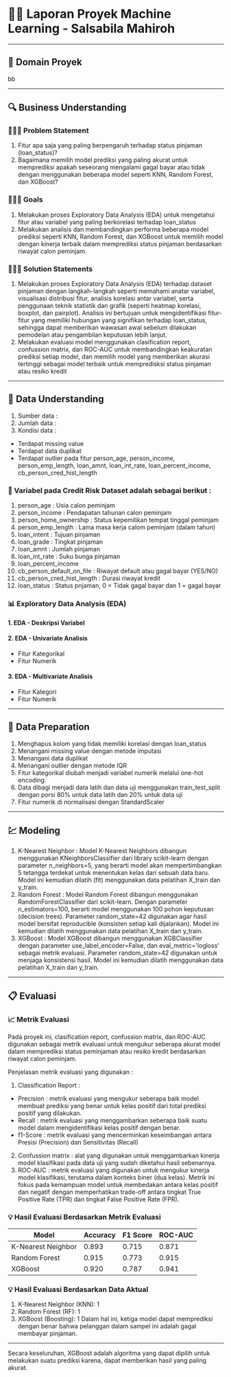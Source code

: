 # 🕵️‍♀️ Laporan Proyek Machine Learning - Salsabila Mahiroh

---

## 💼 Domain Proyek
  bb

---

## 🔍 Business Understanding
### 👩🏽‍🔧 Problem Statement
1. Fitur apa saja yang paling berpengaruh terhadap status pinjaman (loan_status)?
2. Bagaimana memilih model prediksi yang paling akurat untuk memprediksi apakah seseorang mengalami gagal bayar atau tidak dengan menggunakan beberapa model seperti KNN, Random Forest, dan XGBoost?
### 👩🏽‍🏫 Goals
1. Melakukan proses Exploratory Data Analysis (EDA) untuk mengetahui fitur atau variabel yang paling berkorelasi terhadap loan_status
2. Melakukan analisis dan membandingkan performa beberapa model prediksi seperti KNN, Random Forest, dan XGBoost untuk memilih model dengan kinerja terbaik dalam memprediksi status pinjaman berdasarkan riwayat calon peminjam.
### 👩🏽‍💻 Solution Statements
1. Melakukan proses Exploratory Data Analysis (EDA) terhadap dataset pinjaman dengan langkah-langkah seperti memahami anatar variabel, visualisasi distribusi fitur, analisis korelasi antar variabel, serta penggunaan teknik statistik dan grafik (seperti heatmap korelasi, boxplot, dan pairplot). Analisis ini bertujuan untuk mengidentifikasi fitur-fitur yang memiliki hubungan yang signifikan terhadap loan_status, sehingga dapat memberikan wawasan awal sebelum dilakukan pemodelan atau pengambilan keputusan lebih lanjut.
2. Melakukan evaluasi model menggunakan clasification report, confussion matrix, dan ROC-AUC untuk membandingkan keakuratan prediksi setiap model, dan memilih model yang memberikan akurasi tertinggi sebagai model terbaik untuk mempredisksi status pinjaman atau resiko kredit

---

## 📁 Data Understanding
1. Sumber data :
2. Jumlah data :
3. Kondisi data :
- Terdapat missing value
- Terdapat data duplikat
- Terdapat outlier pada fitur person_age, person_income, person_emp_length, loan_amnt, loan_int_rate, loan_percent_income, cb_person_cred_hist_length

### 🔗 Variabel pada Credit Risk Dataset adalah sebagai berikut :
1. person_age : Usia calon peminjam
2. person_income : Pendapatan tahunan calon peminjam
3. person_home_ownership : Status kepemilikan tempat tinggal peminjam
4. person_emp_length : Lama masa kerja calom peminjam (dalam tahun)
5. loan_intent : Tujuan pinjaman
6. loan_grade : Tingkat pinjaman
7. loan_amnt : Jumlah pinjaman
8. loan_int_rate : Suku bunga pinjaman
9. loan_percent_income
10. cb_person_default_on_file : Riwayat default atau gagal bayar (YES/NO)
11. cb_person_cred_hist_length : Durasi riwayat kredit
12. loan_status : Status pnjaman, 0 = Tidak gagal bayar dan 1 = gagal bayar

### 📊 Exploratory Data Analysis (EDA)
#### **1. EDA - Deskripsi Variabel**
#### **2. EDA - Univariate Analisis**
- Fitur Kategorikal 
- Fitur Numerik
#### **3. EDA - Multivariate Analisis**
- Fitur Kategori
- Fitur Numerik

---

## 🧮 Data Preparation
1. Menghapus kolom yang tidak memiliki korelasi dengan loan_status 
2. Menangani missing value dengan metode imputasi
3. Menangani data duplikat
4. Menangani outlier dengan metode IQR
5. Fitur kategorikal diubah menjadi variabel numerik melalui one-hot encoding.
6. Data dibagi menjadi data latih dan data uji menggunakan train_test_split dengan porsi 80% untuk data latih dan 20% untuk data uji
7. Fitur numerik di normalisasi dengan StandardScaler

---

## 💹 Modeling
1. K-Nearest Neighbor : Model K-Nearest Neighbors dibangun menggunakan KNeighborsClassifier dari library scikit-learn dengan parameter n_neighbors=5, yang berarti model akan mempertimbangkan 5 tetangga terdekat untuk menentukan kelas dari sebuah data baru. Model ini kemudian dilatih (fit) menggunakan data pelatihan X_train dan y_train.
2. Random Forest : Model Random Forest dibangun menggunakan RandomForestClassifier dari scikit-learn. Dengan parameter n_estimators=100, berarti model menggunakan 100 pohon keputusan (decision trees). Parameter random_state=42 digunakan agar hasil model bersifat reproducible (konsisten setiap kali dijalankan). Model ini kemudian dilatih menggunakan data pelatihan X_train dan y_train.
3. XGBoost : Model XGBoost dibangun menggunakan XGBClassifier dengan parameter use_label_encoder=False, dan eval_metric='logloss' sebagai metrik evaluasi. Parameter random_state=42 digunakan untuk menjaga konsistensi hasil. Model ini kemudian dilatih menggunakan data pelatihan X_train dan y_train.

---

## 📋 Evaluasi
### 📈 Metrik Evaluasi 
Pada proyek ini, clasification report, confussion matrix, dan ROC-AUC digunakan sebagai metrik evaluasi untuk mengukur seberapa akurat model dalam memprediksi status peminjaman atau resiko kredit berdasarkan riwayat calon peminjam.

Penjelasan metrik evaluasi yang digunakan :
1. Classification Report :
- Precision : metrik evaluasi yang mengukur seberapa baik model membuat prediksi yang benar untuk kelas positif dari total prediksi positif yang dilakukan.
- Recall : metrik evaluasi yang menggambarkan seberapa baik suatu model dalam mengidentifikasi kelas positif dengan benar.
- f1-Score : metrik evaluasi yang mencerminkan keseimbangan antara Presisi (Precision) dan Sensitivitas (Recall)
2. Confussion matrix : alat yang digunakan untuk menggambarkan kinerja model klasifikasi pada data uji yang sudah diketahui hasil sebenarnya.
3. ROC-AUC : metrik evaluasi yang digunakan untuk mengukur kinerja model klasifikasi, terutama dalam konteks biner (dua kelas). Metrik ini fokus pada kemampuan model untuk membedakan antara kelas positif dan negatif dengan memperhatikan trade-off antara tingkat True Positive Rate (TPR) dan tingkat False Positive Rate (FPR).

### 💡 Hasil Evaluasi Berdasarkan Metrik Evaluasi

| Model              | Accuracy | F1 Score | ROC-AUC |
| ------------------ | -------- | -------- | ------- |
| K-Nearest Neighbor | 0.893    | 0.715    | 0.871   |
| Random Forest      | 0.915    | 0.773    | 0.915   |
| XGBoost            | 0.920    | 0.787    | 0.941   |

### 💡 Hasil Evaluasi Berdasarkan Data Aktual 
1. K-Nearest Neighbor (KNN): 1
2. Random Forest (RF): 1
3. XGBoost (Boosting): 1
Dalam hal ini, ketiga model dapat memprediksi dengan benar bahwa pelanggan dalam sampel ini adalah gagal membayar pinjaman.

---

Secara keseluruhan, XGBoost adalah algoritma yang dapat dipilih untuk melakukan suatu prediksi karena, dapat memberikan hasil yang paling akurat.